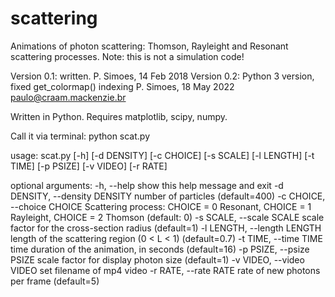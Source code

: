 # scattering
Animations of photon scattering: Thomson, Rayleight and Resonant
scattering processes. Note: this is not a simulation code!

Version 0.1: written.
P. Simoes, 14 Feb 2018
Version 0.2: Python 3 version, fixed get_colormap() indexing
P. Simoes, 18 May 2022
paulo@craam.mackenzie.br

Written in Python. 
Requires matplotlib, scipy, numpy.

Call it via terminal:
python scat.py

usage: scat.py [-h] [-d DENSITY] [-c CHOICE] [-s SCALE] [-l LENGTH]
                   [-t TIME] [-p PSIZE] [-v VIDEO] [-r RATE]

optional arguments:
  -h, --help            show this help message and exit
  -d DENSITY, --density DENSITY
                        number of particles (default=400)
  -c CHOICE, --choice CHOICE
                        Scattering process: CHOICE = 0 Resonant, CHOICE = 1
                        Rayleight, CHOICE = 2 Thomson (default: 0)
  -s SCALE, --scale SCALE
                        scale factor for the cross-section radius (default=1)
  -l LENGTH, --length LENGTH
                        length of the scattering region (0 < L < 1)
                        (default=0.7)
  -t TIME, --time TIME  time duration of the animation, in seconds
                        (default=16)
  -p PSIZE, --psize PSIZE
                        scale factor for display photon size (default=1)
  -v VIDEO, --video VIDEO
                        set filename of mp4 video
  -r RATE, --rate RATE  rate of new photons per frame (default=5)
